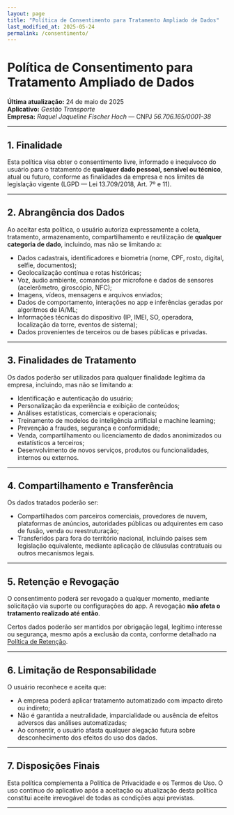 ```yaml
---
layout: page
title: "Política de Consentimento para Tratamento Ampliado de Dados"
last_modified_at: 2025-05-24
permalink: /consentimento/
---
```


# Política de Consentimento para Tratamento Ampliado de Dados

**Última atualização:** 24 de maio de 2025  
**Aplicativo:** *Gestão Transporte*  
**Empresa:** *Raquel Jaqueline Fischer Hoch* — CNPJ *56.706.165/0001-38*  

---

## 1. Finalidade

Esta política visa obter o consentimento livre, informado e inequívoco do usuário para o tratamento de **qualquer dado pessoal, sensível ou técnico**, atual ou futuro, conforme as finalidades da empresa e nos limites da legislação vigente (LGPD — Lei 13.709/2018, Art. 7º e 11).

---

## 2. Abrangência dos Dados

Ao aceitar esta política, o usuário autoriza expressamente a coleta, tratamento, armazenamento, compartilhamento e reutilização de **qualquer categoria de dado**, incluindo, mas não se limitando a:

- Dados cadastrais, identificadores e biometria (nome, CPF, rosto, digital, selfie, documentos);
- Geolocalização contínua e rotas históricas;
- Voz, áudio ambiente, comandos por microfone e dados de sensores (acelerômetro, giroscópio, NFC);
- Imagens, vídeos, mensagens e arquivos enviados;
- Dados de comportamento, interações no app e inferências geradas por algoritmos de IA/ML;
- Informações técnicas do dispositivo (IP, IMEI, SO, operadora, localização da torre, eventos de sistema);
- Dados provenientes de terceiros ou de bases públicas e privadas.

---

## 3. Finalidades de Tratamento

Os dados poderão ser utilizados para qualquer finalidade legítima da empresa, incluindo, mas não se limitando a:

- Identificação e autenticação do usuário;
- Personalização da experiência e exibição de conteúdos;
- Análises estatísticas, comerciais e operacionais;
- Treinamento de modelos de inteligência artificial e machine learning;
- Prevenção a fraudes, segurança e conformidade;
- Venda, compartilhamento ou licenciamento de dados anonimizados ou estatísticos a terceiros;
- Desenvolvimento de novos serviços, produtos ou funcionalidades, internos ou externos.

---

## 4. Compartilhamento e Transferência

Os dados tratados poderão ser:

- Compartilhados com parceiros comerciais, provedores de nuvem, plataformas de anúncios, autoridades públicas ou adquirentes em caso de fusão, venda ou reestruturação;
- Transferidos para fora do território nacional, incluindo países sem legislação equivalente, mediante aplicação de cláusulas contratuais ou outros mecanismos legais.

---

## 5. Retenção e Revogação

O consentimento poderá ser revogado a qualquer momento, mediante solicitação via suporte ou configurações do app. A revogação **não afeta o tratamento realizado até então**.

Certos dados poderão ser mantidos por obrigação legal, legítimo interesse ou segurança, mesmo após a exclusão da conta, conforme detalhado na [Política de Retenção](/retencao/).

---

## 6. Limitação de Responsabilidade

O usuário reconhece e aceita que:

- A empresa poderá aplicar tratamento automatizado com impacto direto ou indireto;
- Não é garantida a neutralidade, imparcialidade ou ausência de efeitos adversos das análises automatizadas;
- Ao consentir, o usuário afasta qualquer alegação futura sobre desconhecimento dos efeitos do uso dos dados.

---

## 7. Disposições Finais

Esta política complementa a Política de Privacidade e os Termos de Uso. O uso contínuo do aplicativo após a aceitação ou atualização desta política constitui aceite irrevogável de todas as condições aqui previstas.

---
